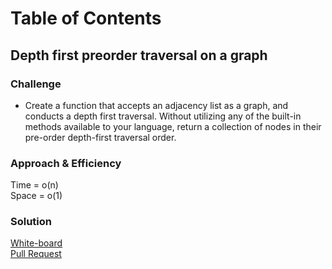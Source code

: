 # Table of Contents

## Depth first preorder traversal on a graph

### Challenge
- Create a function that accepts an adjacency list as a graph, and conducts a depth first traversal. Without utilizing any of the built-in methods available to your language, return a collection of nodes in their pre-order depth-first traversal order.

### Approach & Efficiency
Time = o(n)					
Space =	o(1)		

### Solution
[White-board](assets/depthfirst.png)</br>
[Pull Request](https://github.com/SianCulligan/python-data-structures-and-algorithms/pull/34)